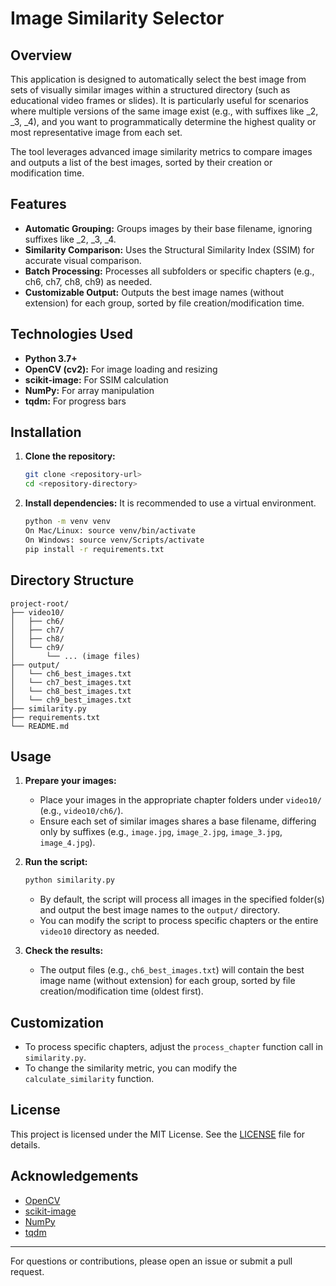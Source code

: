 # Image Similarity Selector

## Overview

This application is designed to automatically select the best image from sets of visually similar images within a structured directory (such as educational video frames or slides). It is particularly useful for scenarios where multiple versions of the same image exist (e.g., with suffixes like \_2, \_3, \_4), and you want to programmatically determine the highest quality or most representative image from each set.

The tool leverages advanced image similarity metrics to compare images and outputs a list of the best images, sorted by their creation or modification time.

## Features

- **Automatic Grouping:** Groups images by their base filename, ignoring suffixes like \_2, \_3, \_4.
- **Similarity Comparison:** Uses the Structural Similarity Index (SSIM) for accurate visual comparison.
- **Batch Processing:** Processes all subfolders or specific chapters (e.g., ch6, ch7, ch8, ch9) as needed.
- **Customizable Output:** Outputs the best image names (without extension) for each group, sorted by file creation/modification time.

## Technologies Used

- **Python 3.7+**
- **OpenCV (cv2):** For image loading and resizing
- **scikit-image:** For SSIM calculation
- **NumPy:** For array manipulation 
- **tqdm:** For progress bars

## Installation

1. **Clone the repository:**
   ```bash
   git clone <repository-url>
   cd <repository-directory>
   ```
2. **Install dependencies:**
   It is recommended to use a virtual environment.
   ```bash
   python -m venv venv
   On Mac/Linux: source venv/bin/activate  
   On Windows: source venv/Scripts/activate
   pip install -r requirements.txt
   ```

## Directory Structure

```
project-root/
├── video10/
│   ├── ch6/
│   ├── ch7/
│   ├── ch8/
│   └── ch9/
│       └── ... (image files)
├── output/
│   └── ch6_best_images.txt
│   └── ch7_best_images.txt
│   └── ch8_best_images.txt
│   └── ch9_best_images.txt
├── similarity.py
├── requirements.txt
└── README.md
```

## Usage

1. **Prepare your images:**

   - Place your images in the appropriate chapter folders under `video10/` (e.g., `video10/ch6/`).
   - Ensure each set of similar images shares a base filename, differing only by suffixes (e.g., `image.jpg`, `image_2.jpg`, `image_3.jpg`, `image_4.jpg`).

2. **Run the script:**

   ```bash
   python similarity.py
   ```

   - By default, the script will process all images in the specified folder(s) and output the best image names to the `output/` directory.
   - You can modify the script to process specific chapters or the entire `video10` directory as needed.

3. **Check the results:**
   - The output files (e.g., `ch6_best_images.txt`) will contain the best image name (without extension) for each group, sorted by file creation/modification time (oldest first).

## Customization

- To process specific chapters, adjust the `process_chapter` function call in `similarity.py`.
- To change the similarity metric, you can modify the `calculate_similarity` function.

## License

This project is licensed under the MIT License. See the [LICENSE](LICENSE) file for details.

## Acknowledgements

- [OpenCV](https://opencv.org/)
- [scikit-image](https://scikit-image.org/)
- [NumPy](https://numpy.org/)
- [tqdm](https://tqdm.github.io/)

---

For questions or contributions, please open an issue or submit a pull request.

